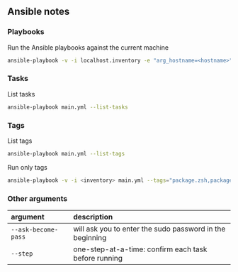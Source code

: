 ## Ansible notes

### Playbooks

Run the Ansible playbooks against the current machine

```sh
ansible-playbook -v -i localhost.inventory -e "arg_hostname=<hostname>" --ask-become-pass main.yml
```

### Tasks

List tasks

```sh
ansible-playbook main.yml --list-tasks
```

### Tags

List tags

```sh
ansible-playbook main.yml --list-tags
```

Run only tags

```sh
ansible-playbook -v -i <inventory> main.yml --tags="package.zsh,package.nvim"
```

### Other arguments

| argument            | description                                              |
|:--------------------|:---------------------------------------------------------|
| `--ask-become-pass` | will ask you to enter the sudo password in the beginning |
| `--step`            | one-step-at-a-time: confirm each task before running     |
